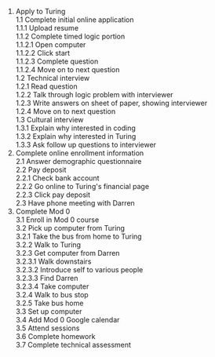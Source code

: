 1. Apply to Turing  
  1.1 Complete initial online application  
    1.1.1 Upload resume  
    1.1.2 Complete timed logic portion      
      1.1.2.1 Open computer  
      1.1.2.2 Click start  
      1.1.2.3 Complete question  
      1.1.2.4 Move on to next question  
  1.2 Technical interview  
    1.2.1 Read question   
    1.2.2 Talk through logic problem with interviewer  
    1.2.3 Write answers on sheet of paper, showing interviewer  
    1.2.4 Move on to next question  
  1.3 Cultural interview  
    1.3.1 Explain why interested in coding  
    1.3.2 Explain why interested in Turing  
    1.3.3 Ask follow up questions to interviewer  
2. Complete online enrollment information  
  2.1 Answer demographic questionnaire  
  2.2 Pay deposit  
    2.2.1 Check bank account  
    2.2.2 Go online to Turing's financial page  
    2.2.3 Click pay deposit  
  2.3 Have phone meeting with Darren  
3. Complete Mod 0  
  3.1 Enroll in Mod 0 course  
  3.2 Pick up computer from Turing  
    3.2.1 Take the bus from home to Turing  
    3.2.2 Walk to Turing  
    3.2.3 Get computer from Darren  
      3.2.3.1 Walk downstairs  
      3.2.3.2 Introduce self to various people  
      3.2.3.3 Find Darren  
      3.2.3.4 Take computer  
    3.2.4 Walk to bus stop  
    3.2.5 Take bus home  
  3.3 Set up computer  
  3.4 Add Mod 0 Google calendar  
  3.5 Attend sessions  
  3.6 Complete homework  
  3.7 Complete technical assessment  
